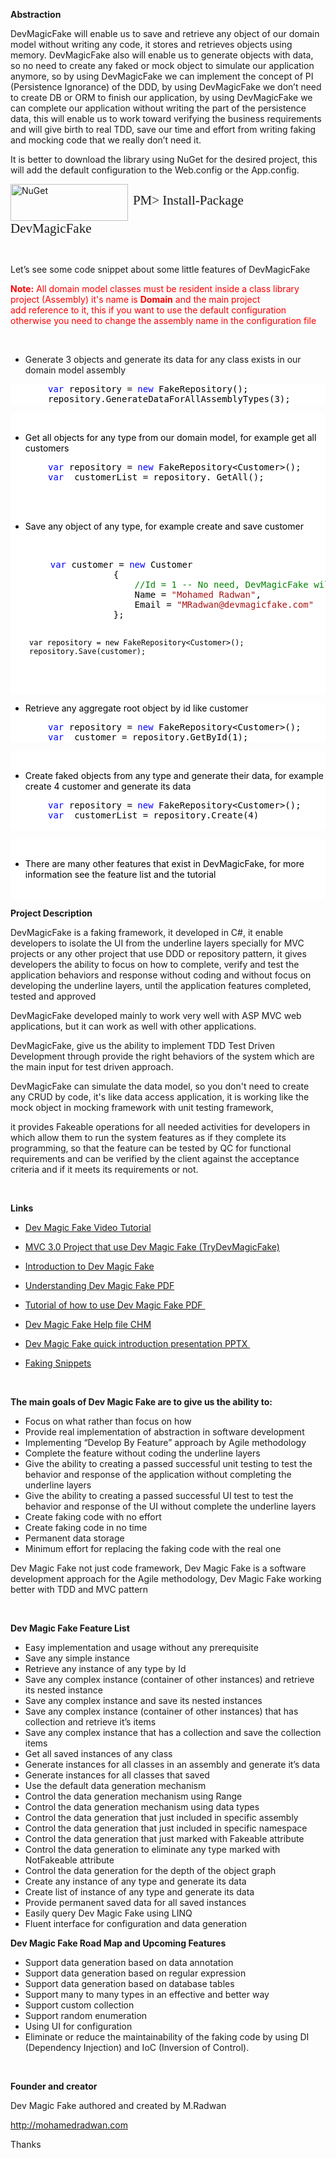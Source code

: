 <div class="wikidoc">
<p><strong>Abstraction&nbsp;</strong></p>
<p>DevMagicFake will enable us to save and retrieve any object of our domain model without writing any code, it stores and retrieves objects using memory. DevMagicFake also will enable us to generate objects with data, so no need to create any faked or mock
 object to simulate our application anymore, so by using DevMagicFake we can implement the concept of PI (Persistence Ignorance) of the DDD, by using DevMagicFake we don’t need to create DB or ORM to finish our application, by using DevMagicFake we can
 complete our application without writing the part of the persistence data, this will enable us to work toward verifying the business requirements and will give birth to real TDD, save our time and effort from writing faking and mocking code that we really
 don’t need it.</p>
<p>It is better to download the library using NuGet for the desired project, this will add the default configuration to the Web.config or the App.config.</p>
<p><a title="DevMagicFake on NuGet" href="http://nuget.org/List/Packages/DevMagicFake" target="_blank"><img src="https://public.bay.livefilestore.com/y1pTTQh4X67a6BhoB7ZooPKOdTA1sYwH7gJ9bNaBp8yKB7xhAe-esVBV2T81WjFrAqJvJmVXRBe_dekqwv-FcjOoQ/nugetlogo.png?psid=1" alt="NuGet" style="vertical-align:middle" width="188" height="59"></a>&nbsp;&nbsp;<span style="font-family:Consolas; font-size:21px; line-height:24px">PM&gt;
 Install-Package DevMagicFake</span></p>
<p><span>&nbsp;</span></p>
<p>Let’s see some code snippet about some little features of DevMagicFake</p>
<p><span style="color:#ff0000"><strong>Note:</strong>&nbsp;All domain model classes must be resident inside a class library project (Assembly) it's name is&nbsp;<strong>Domain</strong>&nbsp;and the main project add&nbsp;reference&nbsp;to it, this if you want
 to use the default configuration otherwise you need to change the assembly name in the&nbsp;configuration&nbsp;file</span></p>
<p>&nbsp;</p>
<ul>
<li>Generate 3 objects and generate its data for any class exists in our domain model assembly
</li></ul>
<div style="color:black; background-color:white">
<pre style="padding-left:60px"><span><span style="color:blue">var</span> </span>repository = <span style="color:blue">new</span> FakeRepository();<br>repository<span>.GenerateDataForAllAssemblyTypes(3);</span></pre>
</div>
<div style="color:black; background-color:white"><br>
<ul style="color:black">
<li>Get all objects for any type from our domain model, for example get all customers
</li></ul>
<div style="color:black; background-color:white">
<pre style="padding-left:60px"><span><span style="color:blue">var</span> </span>repository = <span style="color:blue">new</span> FakeRepository&lt;Customer&gt;();<br><span><span style="color:blue">var</span>  customerList = repository. GetAll();
</span></pre>
</div>
<br>
<br>
<ul style="color:black">
<li>Save any object of any type, for example create and save customer </li></ul>
<p>&nbsp;</p>
<div style="color:black; background-color:white">
<pre style="padding-left:30px">    <span style="color:blue">var</span> customer = <span style="color:blue">new</span> Customer
                {
                    <span style="color:green">//Id = 1 -- No need, DevMagicFake will assign incremental Id per type, if it's new object</span>
                    Name = <span style="color:#a31515">"Mohamed Radwan"</span>,
                    Email = <span style="color:#a31515">"MRadwan@devmagicfake.com"</span>
                };

    var repository = new FakeRepository<Customer>();
    repository.Save(customer);
</pre>
</div>
<p>&nbsp;</p>
</div>
<div style="color:black; background-color:white">
<ul style="color:black">
<li>Retrieve any aggregate root object by id like customer </li></ul>
<div style="color:black; background-color:white">
<pre style="padding-left:60px"><span><span style="color:blue">var</span> </span>repository = <span style="color:blue">new</span> FakeRepository&lt;Customer&gt;();<br><span><span style="color:blue">var</span>  customer = </span>repository.GetById(1);</pre>
</div>
</div>
<div style="color:black; background-color:white"><br>
<ul style="color:black">
<li>Create faked objects from any type and generate their data, for example create 4 customer and generate its data
</li></ul>
<div style="color:black; background-color:white">
<pre style="padding-left:60px"><span><span style="color:blue">var</span> </span>repository = <span style="color:blue">new</span> FakeRepository&lt;Customer&gt;();<br><span><span style="color:blue">var</span>  customerList = </span>repository.Create(4)<br><span>
</span></pre>
</div>
</div>
<div style="color:black; background-color:white"><br>
<ul style="color:black">
<li>There are&nbsp;many&nbsp;other features that exist in DevMagicFake, for more information see the feature list and the tutorial
</li></ul>
<p style="color:black">&nbsp;</p>
</div>
<p><strong>Project Description</strong></p>
<p>DevMagicFake is a faking framework, it developed in C#, it enable developers to isolate the UI from the underline layers specially for MVC projects or any other project that use DDD or repository pattern, it gives developers the ability to focus on how to
 complete, verify and test the application behaviors and response without coding and without focus on developing the underline layers, until the application features completed, tested and approved</p>
<p>DevMagicFake developed mainly to work very well with ASP MVC web applications, but it can work as well with other applications.</p>
<p>DevMagicFake, give us the ability to implement TDD Test Driven Development through provide the right behaviors of the system which are the main input for test driven approach.</p>
<p>DevMagicFake can simulate the data model, so you don't need to create any CRUD by code, it's like data access application, it is working like the mock object in mocking framework with unit testing framework,</p>
<p>it provides Fakeable operations for all needed activities for developers in which allow them to run the system features as if they complete its programming, so that the feature can be tested by QC for functional requirements and can be verified by the client
 against the acceptance criteria and if it meets its requirements or not.</p>
<p>&nbsp;</p>
<p><strong>Links</strong></p>
<ul>
<li><a title="Video Tutorial" href="http://mohamedradwan.com/2011/09/03/dev-magic-fake-video-tutorial/" target="_blank">Dev Magic Fake Video Tutorial</a>
</li></ul>
<ul>
<li><a title="MVC Project" href="/misc/TryDevMagicFake.rar" target="_blank">MVC 3.0 Project that use Dev Magic Fake (TryDevMagicFake)</a>
</li></ul>
<ul>
<li><a title="Dev Magic Fake story" href="http://mohamedradwan.com/2011/09/03/the-reasons-of-creating-and-naming-dev-magic-fake/" target="_blank">Introduction to Dev Magic Fake</a>
</li></ul>
<ul>
<li><a title="Uderstand Dev Magic Fake " href="/misc/Understanding Dev Magic Fake.pdf" target="_blank">Understanding Dev Magic Fake PDF</a>
</li></ul>
<ul>
<li><a title="Dev Magic Fake Tutorial" href="/misc/How to use Dev Magic Fake Tutorial 1.1.pdf" target="_blank">Tutorial of how to use Dev Magic Fake PDF&nbsp;</a>
</li></ul>
<ul>
<li><a title="Dev Magic Fake Help Fle" href="/misc/DevMagicFake.chm" target="_blank">Dev Magic Fake Help file CHM</a>
</li></ul>
<ul>
<li><a title="Presention of Dev Magic Fake features" href="/misc/Introduction to Dev Magic Fake Framework.pptx" target="_blank">Dev Magic Fake quick introduction presentation PPTX&nbsp;</a>
</li></ul>
<ul>
<li><a title="Presention of Dev Magic Fake features" href="/misc/DevMagicFakeSnippet.msi" target="_blank">Faking Snippets</a>
</li></ul>
<p>&nbsp;</p>
<p><strong>The main goals of Dev Magic Fake are to give us the ability to:</strong></p>
<ul>
<li>Focus on what rather than focus on how </li><li>Provide real implementation of abstraction in software development </li><li>Implementing “Develop By Feature” approach by Agile methodology </li><li>Complete the feature without coding the underline layers </li><li>Give the ability to creating a passed successful unit testing to test the behavior and response of the application without completing the underline layers
</li><li>Give the ability to creating a passed successful UI test to test the behavior and response of the UI without complete the underline layers
</li><li>Create faking code with no effort </li><li>Create faking code in no time </li><li>Permanent data storage </li><li>Minimum effort for replacing the faking code with the real one </li></ul>
<p>Dev Magic Fake not just code framework, Dev Magic Fake is a software development approach for the Agile methodology, Dev Magic Fake working better with TDD and MVC pattern</p>
<p>&nbsp;</p>
<p><strong>Dev Magic Fake Feature List</strong></p>
<ul>
<li>Easy implementation and usage without any prerequisite </li><li>Save any simple instance </li><li>Retrieve any instance of any type by Id </li><li>Save any complex instance (container of other instances) and retrieve its nested instance
</li><li>Save any complex instance and save its nested instances </li><li>Save any complex instance (container of other instances) that has collection and retrieve it’s items
</li><li>Save any complex instance that has a collection and save the collection items
</li><li>Get all saved instances of any class </li><li>Generate instances for all classes in an assembly and generate it’s data
</li><li>Generate instances for all classes that saved </li><li>Use the default data generation mechanism </li><li>Control the data generation mechanism using Range </li><li>Control the data generation mechanism using data types </li><li>Control the data generation that just included in specific assembly </li><li>Control the data generation that just included in specific namespace </li><li>Control the data generation that just marked with Fakeable attribute </li><li>Control the data generation to eliminate any type marked with NotFakeable attribute
</li><li>Control the data generation for the depth of the object graph </li><li>Create any instance of any type and generate its data </li><li>Create list of instance of any type and generate its data </li><li>Provide permanent saved data for all saved instances </li><li>Easily query Dev Magic Fake using LINQ </li><li>Fluent interface for configuration and data generation </li></ul>
<p><strong>Dev Magic Fake Road Map and Upcoming Features</strong></p>
<ul>
<li>Support data generation based on data annotation </li><li>Support data generation based on regular expression </li><li>Support data generation based on database tables </li><li>Support many to many types in an effective and better way </li><li>Support custom collection </li><li>Support random enumeration </li><li>Using UI for configuration </li><li>Eliminate or reduce the maintainability of the faking code by using DI (Dependency Injection) and IoC (Inversion of Control).
</li></ul>
<p>&nbsp;</p>
<p><strong>Founder and creator</strong></p>
<p>Dev Magic Fake authored and created by M.Radwan</p>
<p><a href="http://mohamedradwan.com/">http://mohamedradwan.com</a></p>
<p>Thanks</p>
</div>
</div>
